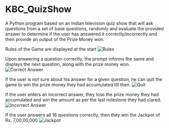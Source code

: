 # KBC_QuizShow
A Python program based on an Indian television quiz show that will ask questions from a set of base questions, randomly and evaluate the provided answer to determine if the user has answered it correctly/incorrectly and then provide an output of the Prize Money won.

Rules of the Game are displayed at the start
![Rules](https://github.com/Arvi0204/KBC_QuizShow/assets/99006624/06099523-c1ef-4022-9daa-f6810227949d)

Upon answering a question correctly, the prompt informs the same and displays the next question, along with the prize money won.
![Correct Answer](https://github.com/Arvi0204/KBC_QuizShow/assets/99006624/103bbaaa-c109-47ce-967f-1d43327a7099)

If the user is not sure about his answer for a given question, he can quit the game to win the prize money they had accumulated till then.
![Quit](https://github.com/Arvi0204/KBC_QuizShow/assets/99006624/fd4b2409-b4ed-4e05-9789-183321d05762)

If the user enters an incorrect answer, they lose the prize money they had accumulated and win the amount as per the last milestone they had clared.
![Incorrect Answer](https://github.com/Arvi0204/KBC_QuizShow/assets/99006624/facd558a-abd3-41cb-8372-85d22f895945)

If the user answers all 16 questions correctly, then they win the Jackpot of Rs. 7,00,00,000
![Jackpot](https://github.com/Arvi0204/KBC_QuizShow/assets/99006624/8989deca-b45b-4cd1-891c-9567eb8653bd)
